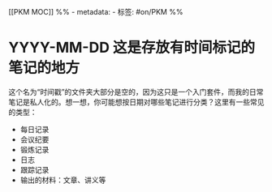 [[PKM MOC]]
%% - metadata:
	- 标签: #on/PKM %% 
# YYYY-MM-DD 这是存放有时间标记的笔记的地方
这个名为“时间戳”的文件夹大部分是空的，因为这只是一个入门套件，而我的日常笔记是私人化的。想一想，你可能想按日期对哪些笔记进行分类？这里有一些常见的类型：

- 每日记录
- 会议纪要
- 锻炼记录
- 日志
- 跟踪记录
- 输出的材料：文章、讲义等
